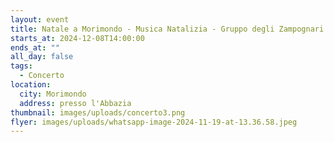 ```yaml
---
layout: event
title: Natale a Morimondo - Musica Natalizia - Gruppo degli Zampognari Arconatesi
starts_at: 2024-12-08T14:00:00
ends_at: ""
all_day: false
tags:
  - Concerto
location:
  city: Morimondo
  address: presso l'Abbazia
thumbnail: images/uploads/concerto3.png
flyer: images/uploads/whatsapp-image-2024-11-19-at-13.36.58.jpeg
---
```

